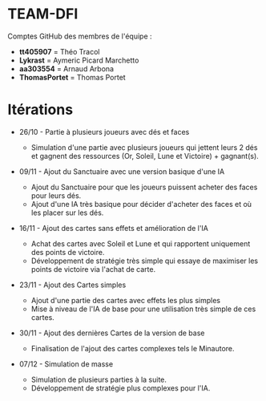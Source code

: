 # TEAM-DFI

Comptes GitHub des membres de l'équipe :

* **tt405907** = Théo Tracol
* **Lykrast** = Aymeric Picard Marchetto
* **aa303554** = Arnaud Arbona
* **ThomasPortet** = Thomas Portet

# Itérations

* 26/10 - Partie à plusieurs joueurs avec dés et faces
  * Simulation d'une partie avec plusieurs joueurs qui jettent leurs 2 dés et gagnent des ressources (Or, Soleil, Lune et Victoire) + gagnant(s).
  
* 09/11 - Ajout du Sanctuaire avec une version basique d'une IA
  * Ajout du Sanctuaire pour que les joueurs puissent acheter des faces pour leurs dés.
  * Ajout d'une IA très basique pour décider d'acheter des faces et où les placer sur les dés.
  
* 16/11 - Ajout des cartes sans effets et amélioration de l'IA
  * Achat des cartes avec Soleil et Lune et qui rapportent uniquement des points de victoire.
  * Développement de stratégie très simple qui essaye de maximiser les points de victoire via l'achat de carte.
  
* 23/11 - Ajout des Cartes simples
  * Ajout d'une partie des cartes avec effets les plus simples
  * Mise à niveau de l'IA de base pour une utilisation très simple de ces cartes.
  
* 30/11 - Ajout des dernières Cartes de la version de base 
  * Finalisation de l'ajout des cartes complexes tels le Minautore.
  
* 07/12 - Simulation de masse 
  * Simulation de plusieurs parties à la suite.
  * Développement de stratégie plus complexes pour l'IA.
